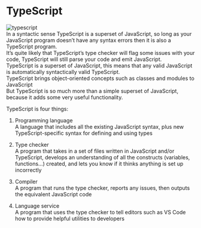 # TypeScript
![typescript](https://github.com/danielurra/TypeScript/assets/51704179/f34e4b73-8bc3-4bd9-b1e1-c943a81c0f7b)<br>
In a syntactic sense TypeScript is a superset of JavaScript, so long as your JavaScript program doesn’t have any syntax errors then it is also a TypeScript program.<br>
It’s quite likely that TypeScript’s type checker will flag some issues with your code, TypeScript will still parse your code and emit JavaScript.<br>
TypeScript is a superset of JavaScript, this means that any valid JavaScript is automatically syntactically valid TypeScript.<br>
TypeScript brings object-oriented concepts such as classes and modules to JavaScript<br>
But TypeScript is so much more than a simple superset of JavaScript, because it adds some very useful functionality. <br>

TypeScript is four things:<br>

1) Programming language<br>
A language that includes all the existing JavaScript syntax, plus new TypeScript-specific syntax for defining and using types<br>

2) Type checker<br>
A program that takes in a set of files written in JavaScript and/or TypeScript, develops an understanding of all the constructs (variables, functions…​) created, and lets you know if it thinks anything is set up incorrectly<br>

3) Compiler<br>
A program that runs the type checker, reports any issues, then outputs the equivalent JavaScript code<br>

4) Language service<br>
A program that uses the type checker to tell editors such as VS Code how to provide helpful utilities to developers<br>
